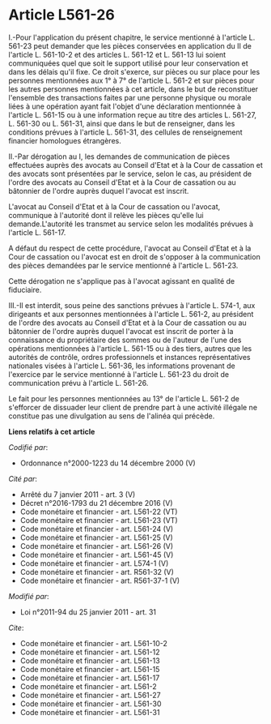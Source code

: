 # Article L561-26

I.-Pour l'application du présent chapitre, le service mentionné à l'article L. 561-23 peut demander que les pièces conservées
en application du II de l'article L. 561-10-2 et des articles L. 561-12 et L. 561-13 lui soient communiquées quel que soit le
support utilisé pour leur conservation et dans les délais qu'il fixe. Ce droit s'exerce, sur pièces ou sur place pour les
personnes mentionnées aux 1° à 7° de l'article L. 561-2 et sur pièces pour les autres personnes mentionnées à cet article,
dans le but de reconstituer l'ensemble des transactions faites par une personne physique ou morale liées à une opération
ayant fait l'objet d'une déclaration mentionnée à l'article L. 561-15 ou à une information reçue au titre des articles L.
561-27, L. 561-30 ou L. 561-31, ainsi que dans le but de renseigner, dans les conditions prévues à l'article L. 561-31, des
cellules de renseignement financier homologues étrangères. 

II.-Par dérogation au I, les demandes de communication de pièces effectuées auprès des avocats au Conseil d'Etat et à la Cour
de cassation           et des avocats sont présentées par le service, selon le cas, au président de l'ordre des avocats au
Conseil d'Etat et à la Cour de cassation ou au bâtonnier de l'ordre auprès duquel l'avocat est inscrit.

L'avocat au Conseil d'Etat et à la Cour de cassation ou l'avocat, communique à l'autorité dont il relève les pièces qu'elle
lui demande.L'autorité les transmet au service selon les modalités prévues à l'article L. 561-17.

A défaut du respect de cette procédure, l'avocat au Conseil d'Etat et à la Cour de cassation ou l'avocat est en droit de
s'opposer à la communication des pièces demandées par le service mentionné à l'article L. 561-23. 

Cette dérogation ne s'applique pas à l'avocat agissant en qualité de fiduciaire. 

III.-Il est interdit, sous peine des sanctions prévues à l'article L. 574-1, aux dirigeants et aux personnes mentionnées à
l'article L. 561-2, au président de l'ordre des avocats au Conseil d'Etat et à la Cour de cassation ou au bâtonnier de
l'ordre auprès duquel l'avocat est inscrit de porter à la connaissance du propriétaire des sommes ou de l'auteur de l'une des
opérations mentionnées à l'article L. 561-15 ou à des tiers, autres que les autorités de contrôle, ordres professionnels et
instances représentatives nationales visées à l'article L. 561-36, les informations provenant de l'exercice par le service
mentionné à l'article L. 561-23 du droit de communication prévu à l'article L. 561-26. 

Le fait pour les personnes mentionnées au 13° de l'article L. 561-2 de s'efforcer de dissuader leur client de prendre part à
une activité illégale ne constitue pas une divulgation au sens de l'alinéa qui précède.

**Liens relatifs à cet article**

_Codifié par_:

  - Ordonnance n°2000-1223 du 14 décembre 2000 (V)

_Cité par_:

  - Arrêté du 7 janvier 2011 - art. 3 (V)
  - Décret n°2016-1793 du 21 décembre 2016 (V)
  - Code monétaire et financier - art. L561-22 (VT)
  - Code monétaire et financier - art. L561-23 (VT)
  - Code monétaire et financier - art. L561-24 (V)
  - Code monétaire et financier - art. L561-25 (V)
  - Code monétaire et financier - art. L561-26 (V)
  - Code monétaire et financier - art. L561-45 (V)
  - Code monétaire et financier - art. L574-1 (V)
  - Code monétaire et financier - art. R561-32 (V)
  - Code monétaire et financier - art. R561-37-1 (V)

_Modifié par_:

  - Loi n°2011-94 du 25 janvier 2011 - art. 31

_Cite_:

  - Code monétaire et financier - art. L561-10-2
  - Code monétaire et financier - art. L561-12
  - Code monétaire et financier - art. L561-13
  - Code monétaire et financier - art. L561-15
  - Code monétaire et financier - art. L561-17
  - Code monétaire et financier - art. L561-2
  - Code monétaire et financier - art. L561-27
  - Code monétaire et financier - art. L561-30
  - Code monétaire et financier - art. L561-31
